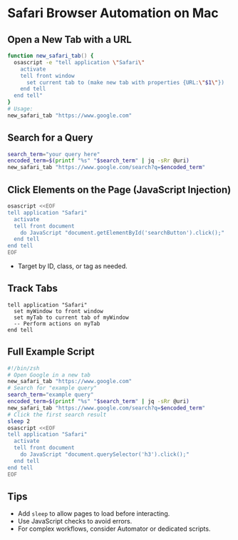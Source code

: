 # Safari Browser Automation on Mac

## Open a New Tab with a URL
```zsh
function new_safari_tab() {
  osascript -e "tell application \"Safari\"
    activate
    tell front window
      set current tab to (make new tab with properties {URL:\"$1\"})
    end tell
  end tell"
}
# Usage:
new_safari_tab "https://www.google.com"
```

## Search for a Query
```zsh
search_term="your query here"
encoded_term=$(printf "%s" "$search_term" | jq -sRr @uri)
new_safari_tab "https://www.google.com/search?q=$encoded_term"
```

## Click Elements on the Page (JavaScript Injection)
```zsh
osascript <<EOF
tell application "Safari"
  activate
  tell front document
    do JavaScript "document.getElementById('searchButton').click();"
  end tell
end tell
EOF
```
- Target by ID, class, or tag as needed.

## Track Tabs
```applescript
tell application "Safari"
  set myWindow to front window
  set myTab to current tab of myWindow
  -- Perform actions on myTab
end tell
```

## Full Example Script
```zsh
#!/bin/zsh
# Open Google in a new tab
new_safari_tab "https://www.google.com"
# Search for "example query"
search_term="example query"
encoded_term=$(printf "%s" "$search_term" | jq -sRr @uri)
new_safari_tab "https://www.google.com/search?q=$encoded_term"
# Click the first search result
sleep 2
osascript <<EOF
tell application "Safari"
  activate
  tell front document
    do JavaScript "document.querySelector('h3').click();"
  end tell
end tell
EOF
```

## Tips
- Add `sleep` to allow pages to load before interacting.
- Use JavaScript checks to avoid errors.
- For complex workflows, consider Automator or dedicated scripts. 